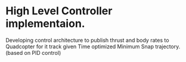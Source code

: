 # High Level Controller implementaion.
Developing control architecture to publish thrust and body rates to Quadcopter for it track given Time optimized Minimum Snap trajectory. (based on PID control)
